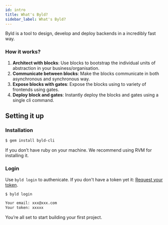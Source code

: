 ```yaml
---
id: intro
title: What's Byld?
sidebar_label: What's Byld?
---
```


Byld is a tool to design, develop and deploy backends in a incredibly fast way.

### How it works?

1. **Architect with blocks**: Use blocks to bootstrap the individual units of abstraction in your business/organisation.
2. **Communicate between blocks**: Make the blocks communicate in both asynchronous and synchronous way. 
3. **Expose blocks with gates**: Expose the blocks using to variety of frontends using gates.
4. **Deploy block and gates**: Instantly deploy the blocks and gates using a single cli command.

## Setting it up

### Installation

```sh
$ gem install byld-cli
```
If you don’t have ruby on your machine. We recommend using RVM for installing it.

### Login

Use `byld login` to authenicate. If you don't have a token yet it: [Request your token](https://forms.gle/2VGp3jgdndogwM939).

```sh
$ byld login

Your email: xxx@xxx.com
Your token: xxxxx
```
You’re all set to start building your first project.

